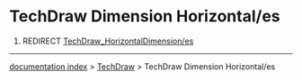 # TechDraw Dimension Horizontal/es
1.  REDIRECT [TechDraw\_HorizontalDimension/es](TechDraw_HorizontalDimension/es.md)

---
[documentation index](../README.md) > [TechDraw](TechDraw_Workbench.md) > TechDraw Dimension Horizontal/es

